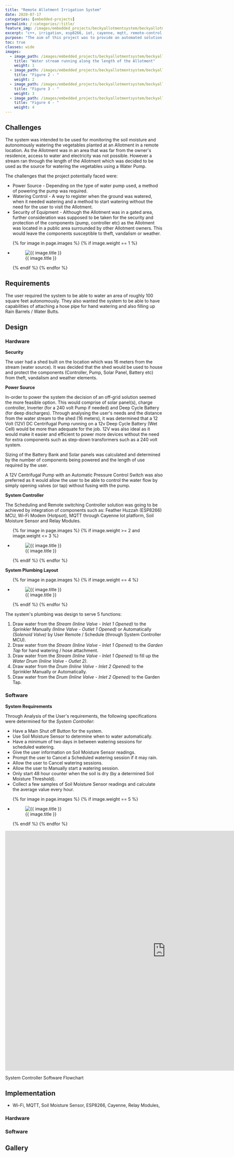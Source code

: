 ```yaml
---
title: "Remote Allotment Irrigation System"
date: 2020-07-17
categories: [embedded-projects]
permalink: /:categories/:title/
feature_img: /images/embedded_projects/beckyallotmentsystem/beckyallotmentsystem_img00.jpg
excerpt: "c++, irrigation, esp8266, iot, cayenne, mqtt, remote-control, renewable-energy"
purpose: "The aim of this project was to provide an automated solution for watering of vegetables in an allotment situated in a remote location with no direct access to water plumbing or electricity."
toc: true
classes: wide
images:
  - image_path: /images/embedded_projects/beckyallotmentsystem/beckyallotmentsystem_img02.jpg
    title: "Water stream running along the length of the Allotment"
    weight: 1
  - image_path: /images/embedded_projects/beckyallotmentsystem/beckyallotmentsystem_img13.jpg
    title: "Figure 2 - "
    weight: 2
  - image_path: /images/embedded_projects/beckyallotmentsystem/beckyallotmentsystem_img16.jpg
    title: "Figure 3 - "
    weight: 3       
  - image_path: /images/embedded_projects/beckyallotmentsystem/beckyallotmentsystem_img18.jpg
    title: "Figure 4 - "
    weight: 4    
---
```


<!-- youtube clip " " -->
<div class="youtube-player" data-id="lPfLFi2TlY0"></div>

<h2 class="text-underline">Challenges</h2>
The system was intended to be used for monitoring the soil moisture and autonomously watering the vegetables planted at an Allotment in a remote location. As the Allotment was in an area that was far from the owner's residence, access to water and electricity was not possible.  However a stream ran through the length of the Allotment which was decided to be used as the source for watering the vegetables using a Water Pump.

The challenges that the project potentially faced were:
* Power Source - Depending on the type of water pump used, a method of powering the pump was required.  
* Watering Control - A way to register when the ground was watered, when it needed watering and a method to start watering without the need for the user to visit the Allotment.
* Security of Equipment - Although the Allotment was in a gated area, further consideration was supposed to be taken for the security and protection of the components (pump, controller etc) as the Allotment was located in a public area surrounded by other Allotment owners. This would leave the components susceptible to theft, vandalism or weather.

<ul class="photo-gallery">
  {% for image in page.images %}
    {% if image.weight == 1 %}
      <li>
        <figure class="custom-figure">
          <img src="{{ image.image_path }}" alt="{{ image.title }}">
          <figcaption class="custom-figcaption">
            {{ image.title }}
          </figcaption>
        </figure>  
      </li>
    {% endif %}  
  {% endfor %}  
</ul>

<h2 class="text-underline">Requirements</h2>
The user required the system to be able to water an area of roughly 100 square feet autonomously. They also wanted the system to be able to have capabilities of attaching a hose pipe for hand watering and also filling up Rain Barrels / Water Butts.

<h2 class="text-underline">Design</h2>

### Hardware

**Security**

The user had a shed built on the location which was 16 meters from the stream (water source). It was decided that the shed would be used to house and protect the components (Controller, Pump, Solar Panel, Battery etc) from theft, vandalism and weather elements.  

**Power Source**

In-order to power the system the decision of an off-grid solution seemed the more feasible option. This would comprise of solar panel(s), charge controller, Inverter (for a 240 volt Pump if needed) and Deep Cycle Battery (for deep discharges). Through analysing the user's needs and the distance from the water stream to the shed (16 meters),  it was determined that a 12 Volt (12V) DC Centrifugal Pump running on a 12v Deep Cycle Battery (Wet Cell) would be more than adequate for the job. 12V was also ideal as it would make it easier and efficient to power more devices without the need for extra components such as step-down transformers such as a 240 volt system.

Sizing of the Battery Bank and Solar panels was calculated and determined by the number of components being powered and the length of use required by the user.

A 12V Centrifugal Pump with an Automatic Pressure Control Switch was also preferred as it would allow the user to be able to control the water flow by simply opening valves (or tap) without fusing with the pump.  

**System Controller**

The Scheduling and Remote switching Controller solution was going to be achieved by integration of components such as: Feather Huzzah (ESP8266) MCU, Wi-Fi Modem (Hotpsot), MQTT through Cayenne Iot platform, Soil Moisture Sensor and Relay Modules.

<ul class="photo-gallery-2col">
  {% for image in page.images %}
    {% if image.weight >= 2 and image.weight <= 3 %}
      <li>
        <figure class="custom-figure">
          <img class="galley_img" src="{{ image.image_path }}" alt="{{ image.title }}">
          <figcaption class="custom-figcaption">
            {{ image.title }}
          </figcaption>
        </figure>  
      </li>
    {% endif %}  
  {% endfor %}  
</ul>

**System Plumbing Layout**

<ul class="photo-gallery">
  {% for image in page.images %}
    {% if image.weight == 4 %}
      <li>
        <figure class="custom-figure">
          <img src="{{ image.image_path }}" alt="{{ image.title }}">
          <figcaption class="custom-figcaption">
            {{ image.title }}
          </figcaption>
        </figure>  
      </li>
    {% endif %}  
  {% endfor %}  
</ul>

The system's plumbing was design to serve 5 functions:
1. Draw water from the *Stream (Inline Valve - Inlet 1 Opened)* to the *Sprinkler* Manually *(Inline Valve - Outlet 1 Opened)* or Automatically *(Solenoid Valve)* by User Remote / Schedule (through System Controller MCU).
2. Draw water from the *Stream (Inline Valve - Inlet 1 Opened)* to the *Garden Tap* for hand watering / hose attachment.
3. Draw water from the *Stream (Inline Valve - Inlet 1 Opened)* to fill up the *Water Drum (Inline Valve - Outlet 2)*.
4. Draw water from the *Drum (Inline Valve - Inlet 2 Opened)* to the Sprinkler Manually or Automatically.
5. Draw water from the *Drum (Inline Valve - Inlet 2 Opened)* to the Garden Tap.  

### Software

**System Requirements**

Through Analysis of the User's requirements, the following specifications were determined for the *System Controller*:

*	Have a Main Shut off Button for the system.
*	Use Soil Moisture Sensor to determine when to water automatically.
*	Have a minimum of two days in between watering sessions for scheduled watering.
*	Give the user information on Soil Moisture Sensor readings.
*	Prompt the user to Cancel a Scheduled watering session if it may rain.
*	Allow the user to Cancel watering sessions.
*	Allow the user to Manually start a watering session.
*	Only start 48 hour counter when the soil is dry (by a determined Soil Moisture Threshold).
*	Collect a few samples of Soil Moisture Sensor readings and calculate the average value every hour.

<ul class="photo-gallery">
  {% for image in page.images %}
    {% if image.weight == 5 %}
      <li>
        <figure class="custom-figure">
          <img src="{{ image.image_path }}" alt="{{ image.title }}">
          <figcaption class="custom-figcaption">
            {{ image.title }}
          </figcaption>
        </figure>  
      </li>
    {% endif %}  
  {% endfor %}  
</ul>

<embed src="https://drive.google.com/viewerng/
viewer?embedded=true&url=https://jamesjrnkhata.github.io/images/embedded_projects/beckyallotmentsystem/Software-Requirements.pdf" width="1024" height="768">

<div class="custom-figcaption">
  System Controller Software Flowchart
</div>

<h2 class="text-underline">Implementation</h2>

<!-- youtube clip " " -->
<div class="youtube-player" data-id="lPfLFi2TlY0"></div>

* Wi-Fi, MQTT, Soil Moisture Sensor, ESP8266, Cayenne, Relay Modules,

### Hardware

### Software

<h2 class="text-underline">Gallery</h2>

